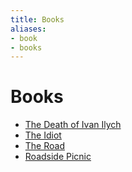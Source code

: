 ```yaml
---
title: Books
aliases:
- book
- books
---
```


# Books

- [The Death of Ivan Ilych](../notes/the-death-of-ivan-ilych.md)
- [The Idiot](../notes/the-idiot.md)
- [The Road](../notes/the-road.md)
- [Roadside Picnic](../notes/roadside-picnic.md)
